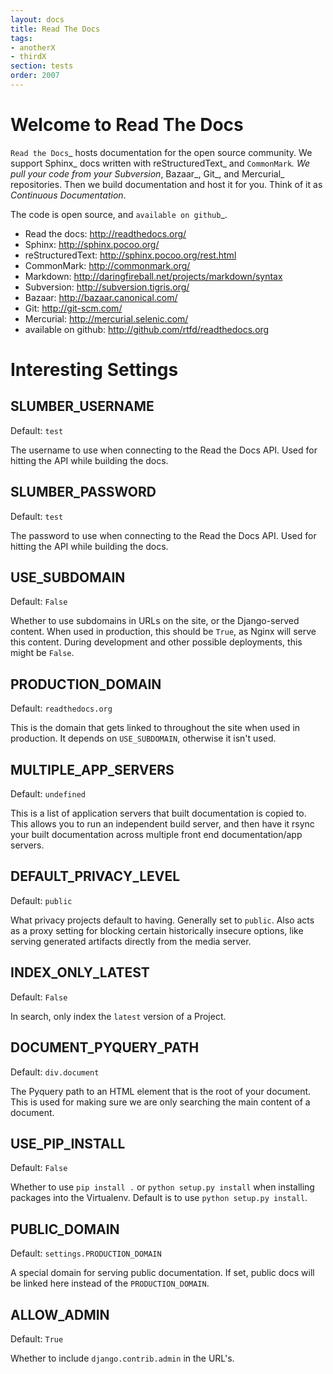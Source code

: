 ```yaml
---
layout: docs
title: Read The Docs
tags: 
- anotherX
- thirdX
section: tests
order: 2007
---
```


Welcome to Read The Docs
========================

`Read the Docs`_ hosts documentation for the open source community.
We support Sphinx_ docs written with reStructuredText_ and `CommonMark`_.
We pull your code from your Subversion_, Bazaar_, Git_, and Mercurial_ repositories.
Then we build documentation and host it for you.
Think of it as *Continuous Documentation*.

The code is open source, and `available on github`_.

* Read the docs: http://readthedocs.org/
* Sphinx: http://sphinx.pocoo.org/
* reStructuredText: http://sphinx.pocoo.org/rest.html
* CommonMark: http://commonmark.org/
* Markdown: http://daringfireball.net/projects/markdown/syntax
* Subversion: http://subversion.tigris.org/
* Bazaar: http://bazaar.canonical.com/
* Git: http://git-scm.com/
* Mercurial: http://mercurial.selenic.com/
* available on github: http://github.com/rtfd/readthedocs.org

Interesting Settings
====================

SLUMBER_USERNAME
----------------

Default: `test`

The username to use when connecting to the Read the Docs API. Used for hitting the API while building the docs.

SLUMBER_PASSWORD
----------------

Default: `test`

The password to use when connecting to the Read the Docs API. Used for hitting the API while building the docs.

USE_SUBDOMAIN
---------------

Default: `False`

Whether to use subdomains in URLs on the site, or the Django-served content.
When used in production, this should be ``True``, as Nginx will serve this content.
During development and other possible deployments, this might be ``False``.

PRODUCTION_DOMAIN
------------------

Default: `readthedocs.org`

This is the domain that gets linked to throughout the site when used in production.
It depends on `USE_SUBDOMAIN`, otherwise it isn't used.

MULTIPLE_APP_SERVERS
--------------------

Default: `undefined`

This is a list of application servers that built documentation is copied to. This allows you to run an independent build server, and then have it rsync your built documentation across multiple front end documentation/app servers.

DEFAULT_PRIVACY_LEVEL
---------------------

Default: `public`

What privacy projects default to having. Generally set to `public`. Also acts as a proxy setting for blocking certain historically insecure options, like serving generated artifacts directly from the media server.

INDEX_ONLY_LATEST
-----------------

Default: `False`

In search, only index the `latest` version of a Project. 

DOCUMENT_PYQUERY_PATH
---------------------

Default: `div.document`

The Pyquery path to an HTML element that is the root of your document. 
This is used for making sure we are only searching the main content of a document.

USE_PIP_INSTALL
---------------

Default: `False`

Whether to use `pip install .` or `python setup.py install` when installing packages into the Virtualenv. Default is to use `python setup.py install`.


PUBLIC_DOMAIN
-------------

Default: `settings.PRODUCTION_DOMAIN`

A special domain for serving public documentation.
If set, public docs will be linked here instead of the `PRODUCTION_DOMAIN`.

ALLOW_ADMIN
-----------

Default: `True`

Whether to include `django.contrib.admin` in the URL's.
